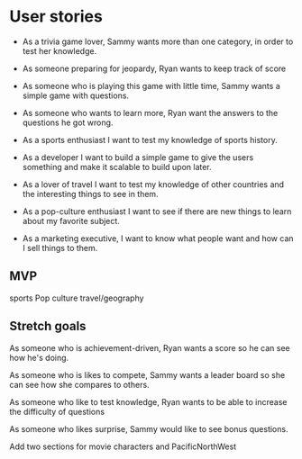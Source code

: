 # User stories

* As a trivia game lover, Sammy wants more than one category, in order to test her knowledge.

* As someone preparing for jeopardy, Ryan wants to keep track of score

* As someone who is playing this game with little time, Sammy wants a simple game with questions.

* As someone who wants to learn more, Ryan want the answers to the questions he got wrong.

* As a sports enthusiast I want to test my knowledge of sports history.

* As a developer I want to build a simple game to give the users something and make it scalable to build upon later.

* As a lover of travel I want to test my knowledge of other countries and the interesting things to see in them.

* As a pop-culture enthusiast I want to see if there are new things to learn about my favorite subject.

* As a marketing executive, I want to know what people want and how can I sell things to them.




## MVP

sports
Pop culture
travel/geography




## Stretch goals



As someone who is achievement-driven, Ryan wants a score so he can see how he's doing.

As someone who is likes to compete, Sammy wants a leader board so she can see how she compares to others.

As someone who like to test knowledge, Ryan wants to be able to increase the difficulty of questions

As someone who likes surprise, Sammy would like to see bonus questions.

Add two sections for movie characters and PacificNorthWest
